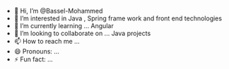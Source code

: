 - 👋 Hi, I’m @Bassel-Mohammed
- 👀 I’m interested in Java , Spring frame work and front end technologies 
- 🌱 I’m currently learning ... Angular 
- 💞️ I’m looking to collaborate on ... Java projects
- 📫 How to reach me ...
- 😄 Pronouns: ...
- ⚡ Fun fact: ...

<!---
Bassel-Mohammed/Bassel-Mohammed is a ✨ special ✨ repository because its `README.md` (this file) appears on your GitHub profile.
You can click the Preview link to take a look at your changes.
--->
